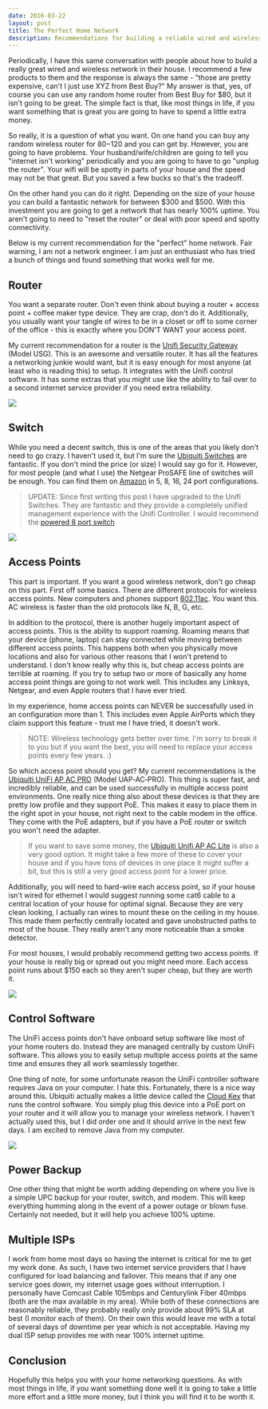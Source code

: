```yaml
---
date: 2016-03-22
layout: post
title: The Perfect Home Network
description: Recommendations for building a reliable wired and wireless network for your home.
---
```


Periodically, I have this same conversation with people about how to build a really great wired and wireless network in their house. I recommend a few products to them and the response is always the same - "those are pretty expensive, can't I just use XYZ from Best Buy?" My answer is that, yes, of course you can use any random home router from Best Buy for $80, but it isn't going to be great. The simple fact is that, like most things in life, if you want something that is great you are going to have to spend a little extra money.

So really, it is a question of what you want. On one hand you can buy any random wireless router for $80-$120 and you can get by. However, you are going to have problems. Your husband/wife/children are going to tell you "internet isn't working" periodically and you are going to have to go "unplug the router". Your wifi will be spotty in parts of your house and the speed may not be that great. But you saved a few bucks so that's the tradeoff.

On the other hand you can do it right. Depending on the size of your house you can build a fantastic network for between $300 and $500. With this investment you are going to get a network that has nearly 100% uptime. You aren't going to need to "reset the router" or deal with poor speed and spotty connectivity.

Below is my current recommendation for the "perfect" home network. Fair warning, I am not a network engineer. I am just an enthusiast who has tried a bunch of things and found something that works well for me.

## Router
You want a separate router. Don't even think about buying a router + access point + coffee maker type device. They are crap, don't do it. Additionally, you usually want your tangle of wires to be in a closet or off to some corner of the office - this is exactly where you DON'T WANT your access point.

My current recommendation for a router is the [Unifi Security Gateway](https://www.amazon.com/gp/product/B00LV8YZLK/ref=as_li_tl?ie=UTF8&camp=1789&creative=9325&creativeASIN=B00LV8YZLK&linkCode=as2&tag=ntotten-20&linkId=3b9599b0b6cc392bea33d54b640d368e) (Model USG). This is an awesome and versatile router. It has all the features a networking junkie would want, but it is easy enough for most anyone (at least who is reading this) to setup. It integrates with the Unifi control software. It has some extras that you might use like the ability to fail over to a second internet service provider if you need extra reliability.

![](/images/2016/03/edgerouter.jpg)

## Switch
While you need a decent switch, this is one of the areas that you likely don't need to go crazy. I haven't used it, but I'm sure the [Ubiquiti Switches](https://www.amazon.com/gp/product/B01MU3WUX1/ref=as_li_qf_sp_asin_il_tl?ie=UTF8&tag=ntotten-20&camp=1789&creative=9325&linkCode=as2&creativeASIN=B01MU3WUX1&linkId=10447e88c74b0d5bb207072b8dbc7589) are fantastic. If you don't mind the price (or size) I would say go for it. However, for most people (and what I use) the Netgear ProSAFE line of switches will be enough. You can find them on [Amazon](http://www.amazon.com/NETGEAR-ProSAFE-Gigabit-Desktop-GS108-400NAS/dp/B00MPVR50A/) in 5, 8, 16, 24 port configurations.

> UPDATE: Since first writing this post I have upgraded to the Unifi Switches. They are fantastic and they provide a completely unified management experience with the Unifi Controller. I would recommend the [powered 8 port switch](https://www.amazon.com/gp/product/B01MU3WUX1/ref=as_li_qf_sp_asin_il_tl?ie=UTF8&tag=ntotten-20&camp=1789&creative=9325&linkCode=as2&creativeASIN=B01MU3WUX1&linkId=10447e88c74b0d5bb207072b8dbc7589)

![](/images/2016/03/prosafe_switch.jpg)

## Access Points
This part is important. If you want a good wireless network, don't go cheap on this part. First off some basics. There are different protocols for wireless access points. New computers and phones support [802.11ac](https://en.wikipedia.org/wiki/IEEE_802.11ac). You want this. AC wireless is faster than the old protocols like N, B, G, etc.

In addition to the protocol, there is another hugely important aspect of access points. This is the ability to support roaming. Roaming means that your device (phone, laptop) can stay connected while moving between different access points. This happens both when you physically move locations and also for various other reasons that I won't pretend to understand. I don't know really why this is, but cheap access points are terrible at roaming. If you try to setup two or more of basically any home access point things are going to not work well. This includes any Linksys, Netgear, and even Apple routers that I have ever tried.

In my experience, home access points can NEVER be successfully used in an configuration more than 1. This includes even Apple AirPorts which they claim support this feature - trust me I have tried, it doesn't work.

> NOTE: Wireless technology gets better over time. I'm sorry to break it to you but if you want the best, you will need to replace your access points every few years. :)

So which access point should you get? My current recommendations is the [Ubiquiti UniFi AP AC PRO](https://www.amazon.com/gp/product/B015PRO512/ref=as_li_qf_sp_asin_il_tl?ie=UTF8&tag=ntotten-20&camp=1789&creative=9325&linkCode=as2&creativeASIN=B015PRO512&linkId=40a90f39544f5054f1a31272058fcb3b) (Model UAP‑AC‑PRO). This thing is super fast, and incredibly reliable, and can be used successfully in multiple access point environments. One really nice thing also about these devices is that they are pretty low profile and they support PoE. This makes it easy to place them in the right spot in your house, not right next to the cable modem in the office. They come with the PoE adapters, but if you have a PoE router or switch you won't need the adapter.

> If you want to save some money, the [Ubiquiti Unifi AP AC Lite](https://www.amazon.com/gp/product/B015PR20GY/ref=as_li_qf_sp_asin_il_tl?ie=UTF8&tag=ntotten-20&camp=1789&creative=9325&linkCode=as2&creativeASIN=B015PR20GY&linkId=24667cd04c30a84ee9090d87d44cfdd3) is also a very good option. It might take a few more of these to cover your house and if you have tons of devices in one place it might suffer a bit, but this is still a very good access point for a lower price.

Additionally, you will need to hard-wire each access point, so if your house isn't wired for ethernet I would suggest running some cat6 cable to a central location of your house for optimal signal. Because they are very clean looking, I actually ran wires to mount these on the ceiling in my house. This made them perfectly centrally located and gave unobstructed paths to most of the house. They really aren't any more noticeable than a smoke detector.

For most houses, I would probably recommend getting two access points. If your house is really big or spread out you might need more. Each access point runs about $150 each so they aren't super cheap, but they are worth it.

![](/images/2016/03/unifi_ap.jpg)

## Control Software
The UniFi access points don't have onboard setup software like most of your home routers do. Instead they are managed centrally by custom UniFi software. This allows you to easily setup multiple access points at the same time and ensures they all work seamlessly together.

One thing of note, for some unfortunate reason the UniFi controller software requires Java on your computer. I hate this. Fortunately, there is a nice way around this. Ubiquiti actually makes a little device called the [Cloud Key](https://www.amazon.com/gp/product/B017T2QB22/ref=as_li_qf_sp_asin_il_tl?ie=UTF8&tag=ntotten-20&camp=1789&creative=9325&linkCode=as2&creativeASIN=B017T2QB22&linkId=f6bbc1426cb8590ef14f251d90b05470) that runs the control software. You simply plug this device into a PoE port on your router and it will allow you to manage your wireless network. I haven't actually used this, but I did order one and it should arrive in the next few days. I am excited to remove Java from my computer.

![](/images/2016/03/cloud_key.jpg)

## Power Backup
One other thing that might be worth adding depending on where you live is a simple UPC backup for your router, switch, and modem. This will keep everything humming along in the event of a power outage or blown fuse. Certainly not needed, but it will help you achieve 100% uptime.

## Multiple ISPs
I work from home most days so having the internet is critical for me to get my work done. As such, I have two internet service providers that I have configured for load balancing and failover. This means that if any one service goes down, my internet usage goes without interruption. I personally have Comcast Cable 105mbps and Centurylink Fiber 40mbps (both are the max available in my area). While both of these connections are reasonably reliable, they probably really only provide about 99% SLA at best (I monitor each of them). On their own this would leave me with a total of several days of downtime per year which is not acceptable. Having my dual ISP setup provides me with near 100% internet uptime.

## Conclusion
Hopefully this helps you with your home networking questions. As with most things in life, if you want something done well it is going to take a little more effort and a little more money, but I think you will find it to be worth it.
